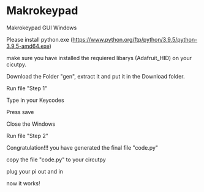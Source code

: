 # Makrokeypad
Makrokeypad GUI Windows


Please install python.exe
(https://www.python.org/ftp/python/3.9.5/python-3.9.5-amd64.exe)

make sure you have installed the requiered libarys (Adafruit_HID) on your cicutpy.

Download the Folder "gen", extract it and put it in the Download folder. 

Run file "Step 1"

Type in your Keycodes

Press save

Close the Windows 

Run file "Step 2"

Congratulation!!!
you have generated the final file "code.py"

copy the file "code.py" to your circutpy

plug your pi out and in 

now it works!

